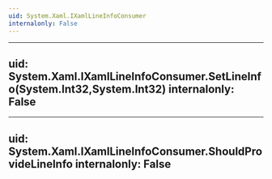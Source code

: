 ```yaml
---
uid: System.Xaml.IXamlLineInfoConsumer
internalonly: False
---
```


---
uid: System.Xaml.IXamlLineInfoConsumer.SetLineInfo(System.Int32,System.Int32)
internalonly: False
---

---
uid: System.Xaml.IXamlLineInfoConsumer.ShouldProvideLineInfo
internalonly: False
---
